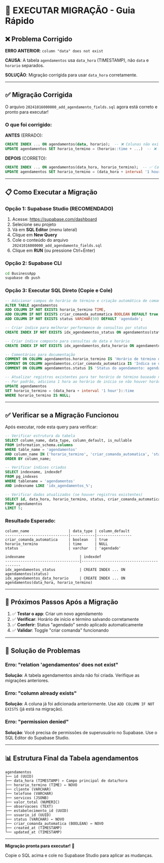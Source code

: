 # 🚀 EXECUTAR MIGRAÇÃO - Guia Rápido

## ❌ Problema Corrigido

**ERRO ANTERIOR**: `column "data" does not exist`

**CAUSA**: A tabela `agendamentos` usa `data_hora` (TIMESTAMP), não `data` e `horario` separados.

**SOLUÇÃO**: Migração corrigida para usar `data_hora` corretamente.

---

## ✅ Migração Corrigida

O arquivo `20241016000000_add_agendamento_fields.sql` agora está correto e pronto para executar!

### O que foi corrigido:

**ANTES** (ERRADO):
```sql
CREATE INDEX ... ON agendamentos(data, horario);  -- ❌ Colunas não existem
UPDATE agendamentos SET horario_termino = (horario::time + ...)  -- ❌ Coluna horario não existe
```

**DEPOIS** (CORRETO):
```sql
CREATE INDEX ... ON agendamentos(data_hora, horario_termino);  -- ✅ Correto
UPDATE agendamentos SET horario_termino = (data_hora + interval '1 hour')::time  -- ✅ Correto
```

---

## 📋 Como Executar a Migração

### Opção 1: Supabase Studio (RECOMENDADO)

1. Acesse: https://supabase.com/dashboard
2. Selecione seu projeto
3. Vá em **SQL Editor** (menu lateral)
4. Clique em **New Query**
5. Cole o conteúdo do arquivo `20241016000000_add_agendamento_fields.sql`
6. Clique em **RUN** (ou pressione Ctrl+Enter)

### Opção 2: Supabase CLI

```bash
cd BusinessApp
supabase db push
```

### Opção 3: Executar SQL Direto (Copie e Cole)

```sql
-- Adicionar campos de horário de término e criação automática de comanda
ALTER TABLE agendamentos 
ADD COLUMN IF NOT EXISTS horario_termino TIME,
ADD COLUMN IF NOT EXISTS criar_comanda_automatica BOOLEAN DEFAULT true,
ADD COLUMN IF NOT EXISTS status VARCHAR(50) DEFAULT 'agendado';

-- Criar índice para melhorar performance de consultas por status
CREATE INDEX IF NOT EXISTS idx_agendamentos_status ON agendamentos(status);

-- Criar índice composto para consultas de data e horário
CREATE INDEX IF NOT EXISTS idx_agendamentos_data_horario ON agendamentos(data_hora, horario_termino);

-- Comentários para documentação
COMMENT ON COLUMN agendamentos.horario_termino IS 'Horário de término do agendamento';
COMMENT ON COLUMN agendamentos.criar_comanda_automatica IS 'Indica se uma comanda deve ser criada automaticamente no dia do agendamento';
COMMENT ON COLUMN agendamentos.status IS 'Status do agendamento: agendado, confirmado, em_atendimento, concluido, cancelado, falta';

-- Atualizar registros existentes para ter horário de término baseado na duração do serviço (se houver)
-- Por padrão, adiciona 1 hora ao horário de início se não houver horário de término
UPDATE agendamentos 
SET horario_termino = (data_hora + interval '1 hour')::time
WHERE horario_termino IS NULL;
```

---

## ✅ Verificar se a Migração Funcionou

Após executar, rode esta query para verificar:

```sql
-- Verificar estrutura da tabela
SELECT column_name, data_type, column_default, is_nullable
FROM information_schema.columns 
WHERE table_name = 'agendamentos' 
AND column_name IN ('horario_termino', 'criar_comanda_automatica', 'status')
ORDER BY column_name;

-- Verificar índices criados
SELECT indexname, indexdef
FROM pg_indexes
WHERE tablename = 'agendamentos'
AND indexname LIKE 'idx_agendamentos_%';

-- Verificar dados atualizados (se houver registros existentes)
SELECT id, data_hora, horario_termino, status, criar_comanda_automatica
FROM agendamentos
LIMIT 5;
```

### Resultado Esperado:

```
column_name                  | data_type | column_default
-----------------------------|-----------|----------------
criar_comanda_automatica     | boolean   | true
horario_termino              | time      | NULL
status                       | varchar   | 'agendado'

indexname                         | indexdef
----------------------------------|------------------------------------------
idx_agendamentos_status           | CREATE INDEX ... ON agendamentos(status)
idx_agendamentos_data_horario     | CREATE INDEX ... ON agendamentos(data_hora, horario_termino)
```

---

## 🎯 Próximos Passos Após a Migração

1. ✅ **Testar o app**: Criar um novo agendamento
2. ✅ **Verificar**: Horário de início e término salvando corretamente
3. ✅ **Conferir**: Status "agendado" sendo aplicado automaticamente
4. ✅ **Validar**: Toggle "criar comanda" funcionando

---

## 🐛 Solução de Problemas

### Erro: "relation 'agendamentos' does not exist"
**Solução**: A tabela agendamentos ainda não foi criada. Verifique as migrações anteriores.

### Erro: "column already exists"
**Solução**: A coluna já foi adicionada anteriormente. Use `ADD COLUMN IF NOT EXISTS` (já está na migração).

### Erro: "permission denied"
**Solução**: Você precisa de permissões de superusuário no Supabase. Use o SQL Editor do Supabase Studio.

---

## 📊 Estrutura Final da Tabela agendamentos

```
agendamentos
├── id (UUID)
├── data_hora (TIMESTAMP) ← Campo principal de data/hora
├── horario_termino (TIME) ← NOVO
├── cliente (VARCHAR)
├── telefone (VARCHAR)
├── servicos (JSONB)
├── valor_total (NUMERIC)
├── observacoes (TEXT)
├── estabelecimento_id (UUID)
├── usuario_id (UUID)
├── status (VARCHAR) ← NOVO
├── criar_comanda_automatica (BOOLEAN) ← NOVO
├── created_at (TIMESTAMP)
└── updated_at (TIMESTAMP)
```

---

**Migração pronta para executar! 🎉**

Copie o SQL acima e cole no Supabase Studio para aplicar as mudanças.
